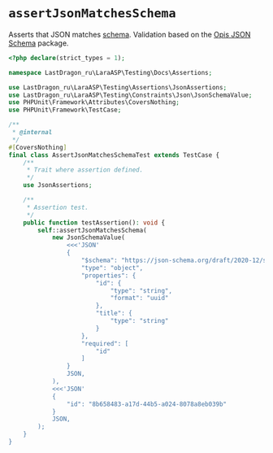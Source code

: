 # `assertJsonMatchesSchema`

Asserts that JSON matches [schema](https://json-schema.org/). Validation based on the [Opis JSON Schema](https://github.com/opis/json-schema) package.

[include:example]: ./AssertJsonMatchesSchemaTest.php
[//]: # (start: preprocess/70af41f7a1d4e860)
[//]: # (warning: Generated automatically. Do not edit.)

```php
<?php declare(strict_types = 1);

namespace LastDragon_ru\LaraASP\Testing\Docs\Assertions;

use LastDragon_ru\LaraASP\Testing\Assertions\JsonAssertions;
use LastDragon_ru\LaraASP\Testing\Constraints\Json\JsonSchemaValue;
use PHPUnit\Framework\Attributes\CoversNothing;
use PHPUnit\Framework\TestCase;

/**
 * @internal
 */
#[CoversNothing]
final class AssertJsonMatchesSchemaTest extends TestCase {
    /**
     * Trait where assertion defined.
     */
    use JsonAssertions;

    /**
     * Assertion test.
     */
    public function testAssertion(): void {
        self::assertJsonMatchesSchema(
            new JsonSchemaValue(
                <<<'JSON'
                {
                    "$schema": "https://json-schema.org/draft/2020-12/schema",
                    "type": "object",
                    "properties": {
                        "id": {
                            "type": "string",
                            "format": "uuid"
                        },
                        "title": {
                            "type": "string"
                        }
                    },
                    "required": [
                        "id"
                    ]
                }
                JSON,
            ),
            <<<'JSON'
            {
                "id": "8b658483-a17d-44b5-a024-8078a8eb039b"
            }
            JSON,
        );
    }
}
```

[//]: # (end: preprocess/70af41f7a1d4e860)
